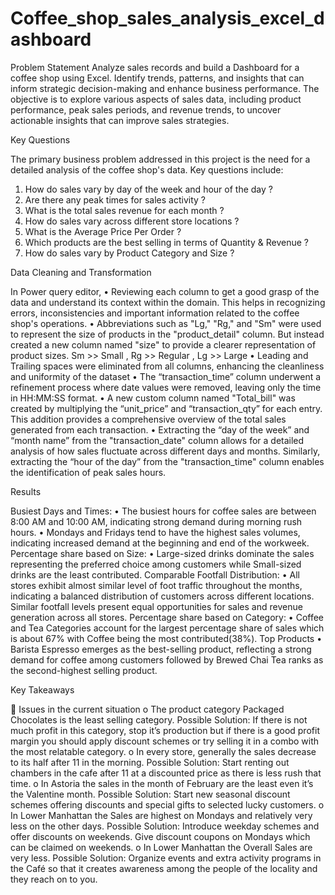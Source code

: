 # Coffee_shop_sales_analysis_excel_dashboard
Problem Statement
Analyze sales records and build a Dashboard for a coffee shop using Excel. Identify trends, patterns, and insights that can inform strategic decision-making and enhance business performance. The objective is to explore various aspects of sales data, including product performance, peak sales periods, and revenue trends, to uncover actionable insights that can improve sales strategies.


Key Questions

The primary business problem addressed in this project is the need for a detailed analysis of the coffee shop's data. Key questions include:
1.	How do sales vary by day of the week and hour of the day ?
2.	Are there any peak times for sales activity ?
3.	What is the total sales revenue for each month ?
4.	How do sales vary across different store locations ?
5.	What is the Average Price Per Order ?
6.	Which products are the best selling in terms of Quantity & Revenue ?
7.	How do sales vary by Product Category and Size ?

   
Data Cleaning and Transformation

In Power query editor,
• Reviewing each column to get a good grasp of the data and understand its context within the domain. This helps in recognizing errors, inconsistencies and important information related to the coffee shop's operations. • Abbreviations such as "Lg," "Rg," and "Sm" were used to represent the size of products in the "product_detail" column. But instead created a new column named "size" to provide a clearer representation of product sizes. Sm >> Small , Rg >> Regular , Lg >> Large
• Leading and Trailing spaces were eliminated from all columns, enhancing the cleanliness and uniformity of the dataset • The “transaction_time” column underwent a refinement process where date values were removed, leaving only the time in HH:MM:SS format.
• A new custom column named "Total_bill" was created by multiplying the “unit_price” and “transaction_qty” for each entry. This addition provides a comprehensive overview of the total sales generated from each transaction.
• Extracting the “day of the week” and “month name” from the "transaction_date" column allows for a detailed analysis of how sales fluctuate across different days and months. Similarly, extracting the “hour of the day” from the "transaction_time" column enables the identification of peak sales hours.


Results

Busiest Days and Times:
• The busiest hours for coffee sales are between 8:00 AM and 10:00 AM, indicating strong demand during morning rush hours. • Mondays and Fridays tend to have the highest sales volumes, indicating increased demand at the beginning and end of the workweek.
Percentage share based on Size:
• Large-sized drinks dominate the sales representing the preferred choice among customers while Small-sized drinks are the least contributed.
Comparable Footfall Distribution:
• All stores exhibit almost similar level of foot traffic throughout the months, indicating a balanced distribution of customers across different locations. Similar footfall levels present equal opportunities for sales and revenue generation across all stores.
Percentage share based on Category:
• Coffee and Tea Categories account for the largest percentage share of sales which is about 67% with Coffee being the most contributed(38%).
Top Products
• Barista Espresso emerges as the best-selling product, reflecting a strong demand for coffee among customers followed by Brewed Chai Tea ranks as the second-highest selling product.


Key Takeaways

	Issues in the current situation 
o	The product category Packaged Chocolates is the least selling category.
Possible Solution: If there is not much profit in this category, stop it’s production but if there is a good profit margin you should apply discount schemes or try selling it in a combo with the most relatable category.
o	In every store, generally the sales decrease to its half after 11 in the morning.
Possible Solution: Start renting out chambers in the cafe after 11 at a discounted price as there is less rush that time.
o	In Astoria the sales in the month of February are the least even it’s the Valentine month.
Possible Solution: Start new seasonal discount schemes offering discounts and special gifts to selected lucky customers. 
o	In Lower Manhattan the Sales are highest on Mondays and relatively very less on the other days.
Possible Solution: Introduce weekday schemes and offer discounts on weekends.
Give discount coupons on Mondays which can be claimed on weekends.
o	In Lower Manhattan the Overall Sales are very less.
Possible Solution: Organize events and extra activity programs in the Café so that it creates awareness among the people of the locality and they reach on to you.

